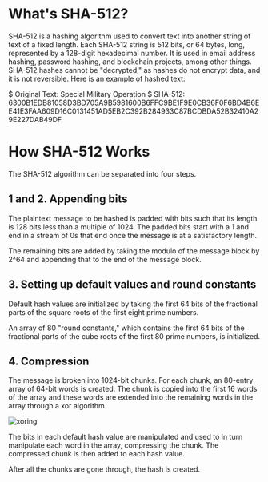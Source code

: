 
# What's SHA-512?

SHA-512 is a hashing algorithm used to convert text into another string of text of a fixed length. Each SHA-512 string is 512 bits,
or 64 bytes, long, represented by a 128-digit hexadecimal number. It is used in email address hashing, password hashing, and blockchain projects, among other things. SHA-512 hashes cannot be "decrypted," as hashes do not encrypt data, and it is not reversible. Here is an example of hashed text:

  $ Original Text: Special Military Operation
  $ SHA-512: 6300B1EDB81058D3BD705A9B5981600B6FFC9BE1F9E0CB36F0F6BD4B6EE41E3FAA609D16C0131451AD5EB2C392B284933C87BCDBDA52B32410A29E227DAB49DF

# How SHA-512 Works

The SHA-512 algorithm can be separated into four steps.

## 1 and 2. Appending bits

The plaintext message to be hashed is padded with bits such that its length
is 128 bits less than a multiple of 1024. The padded bits start with a 1 and 
end in a stream of 0s that end once the message is at a satisfactory length.

The remaining bits are added by taking the modulo of the message block by 2^64
and appending that to the end of the message block.

## 3. Setting up default values and round constants

Default hash values are initialized by taking the first 64
bits of the fractional parts of the square roots of the first eight prime
numbers.

An array of 80 "round constants," which contains the first 64 bits of
the fractional parts of the cube roots of the first 80 prime
numbers, is initialized.

## 4. Compression

The message is broken into 1024-bit chunks. For each chunk, an 80-entry array
of 64-bit words is created. The chunk is copied into the first 16 words of the
array and these words are extended into the remaining words in the array
through a xor algorithm.

![xoring](https://user-images.githubusercontent.com/90664097/170178248-ffa48bba-6c1e-4171-847a-9e6234347bfe.png)

The bits in each default hash value are manipulated and used to in turn
manipulate each word in the array, compressing the chunk. The compressed chunk
is then added to each hash value. 

After all the chunks are gone through, the hash is created.
